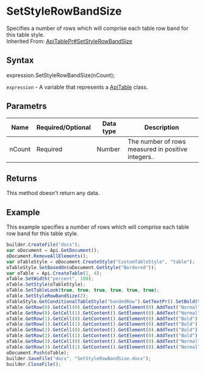 # SetStyleRowBandSize

Specifies a number of rows which will comprise each table row band for this table style.<br>Inherited From: [ApiTablePr#SetStyleRowBandSize](../../ApiTablePr/Methods/SetStyleRowBandSize.md)

## Syntax

expression.SetStyleRowBandSize(nCount);

`expression` - A variable that represents a [ApiTable](../ApiTable.md) class.

## Parametrs

| **Name** | **Required/Optional** | **Data type** | **Description** |
| ------------- | ------------- | ------------- | ------------- |
| nCount | Required | Number | The number of rows measured in positive integers. |

## Returns

This method doesn't return any data.

## Example

This example specifies a number of rows which will comprise each table row band for this table style.

```javascript
builder.CreateFile("docx");
var oDocument = Api.GetDocument();
oDocument.RemoveAllElements();
var oTableStyle = oDocument.CreateStyle("CustomTableStyle", "table");
oTableStyle.SetBasedOn(oDocument.GetStyle("Bordered"));
var oTable = Api.CreateTable(2, 4);
oTable.SetWidth("percent", 100);
oTable.SetStyle(oTableStyle);
oTable.SetTableLook(true, true, true, true, true, true);
oTable.SetStyleRowBandSize(2);
oTableStyle.GetConditionalTableStyle("bandedRow").GetTextPr().SetBold(true);
oTable.GetRow(0).GetCell(0).GetContent().GetElement(0).AddText("Normal");
oTable.GetRow(0).GetCell(1).GetContent().GetElement(0).AddText("Normal");
oTable.GetRow(1).GetCell(0).GetContent().GetElement(0).AddText("Bold");
oTable.GetRow(1).GetCell(1).GetContent().GetElement(0).AddText("Bold");
oTable.GetRow(2).GetCell(0).GetContent().GetElement(0).AddText("Bold");
oTable.GetRow(2).GetCell(1).GetContent().GetElement(0).AddText("Bold");
oTable.GetRow(3).GetCell(0).GetContent().GetElement(0).AddText("Normal");
oTable.GetRow(3).GetCell(1).GetContent().GetElement(0).AddText("Normal");
oDocument.Push(oTable);
builder.SaveFile("docx", "SetStyleRowBandSize.docx");
builder.CloseFile();
```